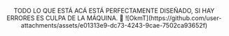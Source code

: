 <p align="center">
TODO LO QUE ESTÁ ACÁ ESTÁ PERFECTAMENTE DISEÑADO, SI HAY ERRORES ES CULPA DE LA MÁQUINA. 🍄
![OkmT](https://github.com/user-attachments/assets/e01313e9-dc73-4243-9cae-7502ca93652f)
</p>
